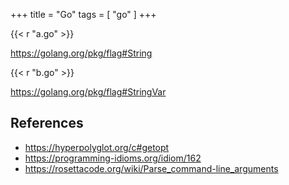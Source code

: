 +++
title = "Go"
tags = [ "go" ]
+++

{{< r "a.go" >}}

<https://golang.org/pkg/flag#String>

{{< r "b.go" >}}

<https://golang.org/pkg/flag#StringVar>

## References

- <https://hyperpolyglot.org/c#getopt>
- <https://programming-idioms.org/idiom/162>
- <https://rosettacode.org/wiki/Parse_command-line_arguments>

